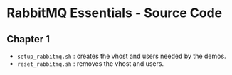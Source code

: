 # RabbitMQ Essentials - Source Code

## Chapter 1

- `setup_rabbitmq.sh` : creates the vhost and users needed by the demos.
- `reset_rabbitmq.sh` : removes the vhost and users.


